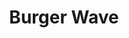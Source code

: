 ---
layout: info
type: Standard
title: Burger Wave
section: takeaway
logo: placeholder
ratings: $
phone:
email:
address:
description: Enjoy a juicy burger on the seafront. Located at the Nambawan seafront building. Open Mon-Sat.
---